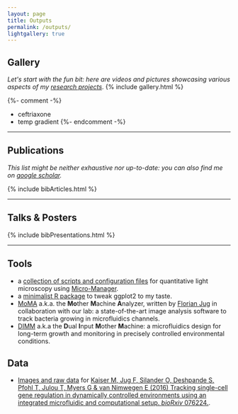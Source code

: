 ```yaml
---
layout: page
title: Outputs
permalink: /outputs/
lightgallery: true
---
```


## Gallery

*Let's start with the fun bit: here are videos and pictures showcasing various aspects of my [research projects](/projects)*.
{% include gallery.html %}

{%- comment -%}
- ceftriaxone
- temp gradient
{%- endcomment -%}

<hr>

## Publications

_This list might be neither exhaustive nor up-to-date: you can also find me on [google scholar](https://scholar.google.com/citations?user=prpTE68AAAAJ)._

{% include bibArticles.html %}

<hr>


## Talks & Posters

{% include bibPresentations.html %}

<hr>


## Tools

- a [collection of scripts and configuration files](https://github.com/vanNimwegenLab/MiM_NikonTi) for quantitative light microscopy using [Micro-Manager](https://micro-manager.org).
- a [minimalist R package](https://github.com/julou/ggCustomTJ) to tweak ggplot2 to my taste.
- [MoMA](https://github.com/fjug/MoMA/wiki) a.k.a. the **Mo**ther **M**achine **A**nalyzer, written by [Florian Jug](https://www.mpi-cbg.de/research-groups/current-groups/florian-jug/group-leader/) in collaboration with our lab: a state-of-the-art image analysis software to track bacteria growing in microfluidics channels. 
- [DIMM](https://metafluidics.org/devices/dual-input-mother-machine/) a.k.a the **D**ual **I**nput **M**other **M**achine: a microfluidics design for long-term growth and monitoring in precisely controlled environmental conditions.


## Data

- [Images and raw data](https://zenodo.org/record/824793) for [<span class="co-first">Kaiser M</span>, <span class="co-first">Jug F</span>, Silander O, Deshpande S, Pfohl T, Julou T, Myers G &amp; van Nimwegen E (2016) Tracking single-cell gene regulation in dynamically controlled environments using an integrated microfluidic and computational setup. <i>bioRxiv</i> 076224.](https://www.biorxiv.org/content/early/2016/09/20/076224).
